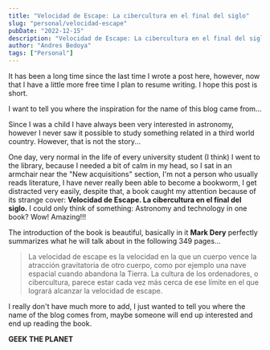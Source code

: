 ```yaml
---
title: "Velocidad de Escape: La cibercultura en el final del siglo"
slug: "personal/velocidad-escape"
pubDate: "2022-12-15"
description: "Velocidad de Escape: La cibercultura en el final del siglo"
author: "Andres Bedoya"
tags: ["Personal"]
---
```


It has been a long time since the last time I wrote a post here, however, now that I have a little more free time I plan to resume writing. I hope this post is short.

I want to tell you where the inspiration for the name of this blog came from...

Since I was a child I have always been very interested in astronomy, however I never saw it possible to study something related in a third world country. However, that is not the story...

One day, very normal in the life of every university student (I think) I went to the library, because I needed a bit of calm in my head, so I sat in an armchair near the "New acquisitions" section, I'm not a person who usually reads literature, I have never really been able to become a bookworm, I get distracted very easily, despite that, a book caught my attention because of its strange cover: **Velocidad de Escape. La cibercultura en el final del siglo.** I could only think of something: Astronomy and technology in one book? Wow! Amazing!!!

The introduction of the book is beautiful, basically in it **Mark Dery** perfectly summarizes what he will talk about in the following 349 pages...

> La velocidad de escape es la velocidad en la que un cuerpo vence la atracción gravitatoria de otro cuerpo, como por ejemplo una nave espacial cuando abandona la Tierra. La cultura de los ordenadores, o cibercultura, parece estar cada vez más cerca de ese límite en el que logrará alcanzar la velocidad de escape.

I really don't have much more to add, I just wanted to tell you where the name of the blog comes from, maybe someone will end up interested and end up reading the book.

**GEEK THE PLANET**


